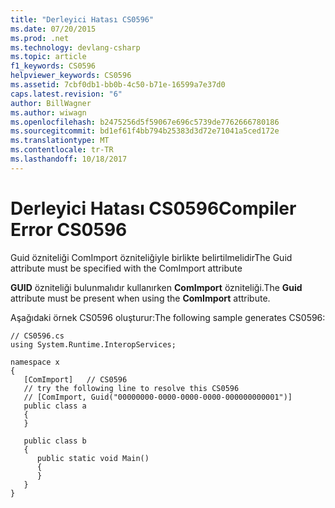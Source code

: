 ```yaml
---
title: "Derleyici Hatası CS0596"
ms.date: 07/20/2015
ms.prod: .net
ms.technology: devlang-csharp
ms.topic: article
f1_keywords: CS0596
helpviewer_keywords: CS0596
ms.assetid: 7cbf0db1-bb0b-4c50-b71e-16599a7e37d0
caps.latest.revision: "6"
author: BillWagner
ms.author: wiwagn
ms.openlocfilehash: b2475256d5f59067e696c5739de7762666780186
ms.sourcegitcommit: bd1ef61f4bb794b25383d3d72e71041a5ced172e
ms.translationtype: MT
ms.contentlocale: tr-TR
ms.lasthandoff: 10/18/2017
---
```

# <a name="compiler-error-cs0596"></a><span data-ttu-id="fe52a-102">Derleyici Hatası CS0596</span><span class="sxs-lookup"><span data-stu-id="fe52a-102">Compiler Error CS0596</span></span>
<span data-ttu-id="fe52a-103">Guid özniteliği ComImport özniteliğiyle birlikte belirtilmelidir</span><span class="sxs-lookup"><span data-stu-id="fe52a-103">The Guid attribute must be specified with the ComImport attribute</span></span>  
  
 <span data-ttu-id="fe52a-104">**GUID** özniteliği bulunmalıdır kullanırken **ComImport** özniteliği.</span><span class="sxs-lookup"><span data-stu-id="fe52a-104">The **Guid** attribute must be present when using the **ComImport** attribute.</span></span>  
  
 <span data-ttu-id="fe52a-105">Aşağıdaki örnek CS0596 oluşturur:</span><span class="sxs-lookup"><span data-stu-id="fe52a-105">The following sample generates CS0596:</span></span>  
  
```  
// CS0596.cs  
using System.Runtime.InteropServices;  
  
namespace x  
{  
   [ComImport]   // CS0596  
   // try the following line to resolve this CS0596  
   // [ComImport, Guid("00000000-0000-0000-0000-000000000001")]  
   public class a  
   {  
   }  
  
   public class b  
   {  
      public static void Main()  
      {  
      }  
   }  
}  
```
